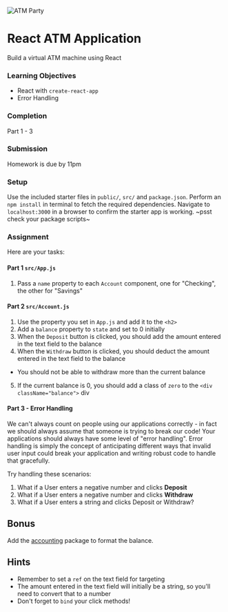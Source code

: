 ![ATM Party](https://i.giphy.com/3oz8xZGfHArTvh99YI.gif)

# React ATM Application
Build a virtual ATM machine using React

### Learning Objectives
* React with `create-react-app`
* Error Handling

### Completion
Part 1 - 3

### Submission
Homework is due by 11pm

### Setup
Use the included starter files in `public/`, `src/` and `package.json`. Perform an `npm install` in terminal to fetch the required dependencies. Navigate to `localhost:3000` in a browser to confirm the starter app is working. ~psst check your package scripts~

### Assignment
Here are your tasks:

#### Part 1 `src/App.js`
1. Pass a `name` property to each `Account` component, one for "Checking", the other for "Savings"

#### Part 2 `src/Account.js`
1. Use the property you set in `App.js` and add it to the `<h2>`
2. Add a `balance` property to `state` and set to 0 initially
3. When the `Deposit` button is clicked, you should add the amount entered in the text field to the balance
4. When the `Withdraw` button is clicked, you should deduct the amount entered in the text field to the balance
  - You should not be able to withdraw more than the current balance
5. If the current balance is 0, you should add a class of `zero` to the `<div className="balance">` div

#### Part 3 - Error Handling
We can't always count on people using our applications correctly - in fact we should always assume that someone is trying to break our code! Your applications should always have some level of "error handling". Error handling is simply the concept of anticipating different ways that invalid user input could break your application and writing robust code to handle that gracefully.

Try handling these scenarios:
1. What if a User enters a negative number and clicks **Deposit**
2. What if a User enters a negative number and clicks **Withdraw**
3. What if a User enters a string and clicks Deposit or Withdraw?

## Bonus
Add the [accounting](https://www.npmjs.com/package/accounting) package to format the balance.

## Hints
- Remember to set a `ref` on the text field for targeting
- The amount entered in the text field will initially be a string, so you'll need to convert that to a number
- Don't forget to `bind` your click methods!

